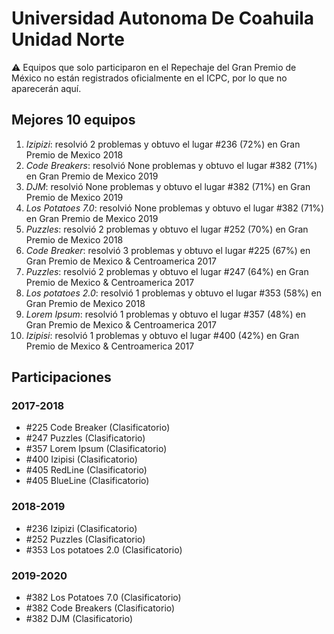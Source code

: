 # Universidad Autonoma De Coahuila Unidad Norte

:warning: Equipos que solo participaron en el Repechaje del Gran Premio de México no están registrados oficialmente en el ICPC, por lo que no aparecerán aquí.

## Mejores 10 equipos

1. _Izipizi_: resolvió 2 problemas y obtuvo el lugar #236 (72%) en Gran Premio de Mexico 2018
1. _Code Breakers_: resolvió None problemas y obtuvo el lugar #382 (71%) en Gran Premio de Mexico 2019
1. _DJM_: resolvió None problemas y obtuvo el lugar #382 (71%) en Gran Premio de Mexico 2019
1. _Los Potatoes 7.0_: resolvió None problemas y obtuvo el lugar #382 (71%) en Gran Premio de Mexico 2019
1. _Puzzles_: resolvió 2 problemas y obtuvo el lugar #252 (70%) en Gran Premio de Mexico 2018
1. _Code Breaker_: resolvió 3 problemas y obtuvo el lugar #225 (67%) en Gran Premio de Mexico & Centroamerica 2017
1. _Puzzles_: resolvió 2 problemas y obtuvo el lugar #247 (64%) en Gran Premio de Mexico & Centroamerica 2017
1. _Los potatoes 2.0_: resolvió 1 problemas y obtuvo el lugar #353 (58%) en Gran Premio de Mexico 2018
1. _Lorem Ipsum_: resolvió 1 problemas y obtuvo el lugar #357 (48%) en Gran Premio de Mexico & Centroamerica 2017
1. _Izipisi_: resolvió 1 problemas y obtuvo el lugar #400 (42%) en Gran Premio de Mexico & Centroamerica 2017

## Participaciones

### 2017-2018

- #225 Code Breaker (Clasificatorio)
- #247 Puzzles (Clasificatorio)
- #357 Lorem Ipsum (Clasificatorio)
- #400 Izipisi (Clasificatorio)
- #405 RedLine (Clasificatorio)
- #405 BlueLine (Clasificatorio)

### 2018-2019

- #236 Izipizi (Clasificatorio)
- #252 Puzzles (Clasificatorio)
- #353 Los potatoes 2.0 (Clasificatorio)

### 2019-2020

- #382 Los Potatoes 7.0 (Clasificatorio)
- #382 Code Breakers (Clasificatorio)
- #382 DJM (Clasificatorio)



